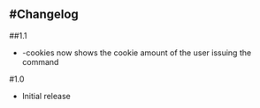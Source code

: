 #Changelog
---

##1.1
- -cookies now shows the cookie amount of the user issuing the command

#1.0
- Initial release